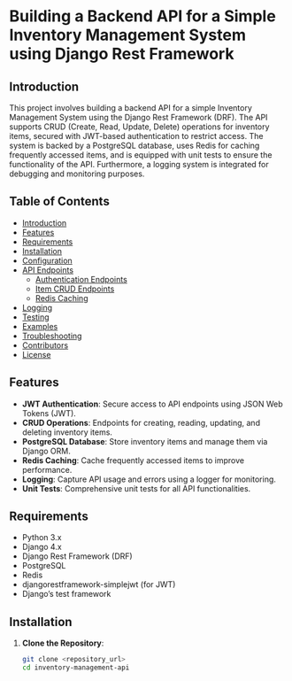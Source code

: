 # Building a Backend API for a Simple Inventory Management System using Django Rest Framework

## Introduction

This project involves building a backend API for a simple Inventory Management System using the Django Rest Framework (DRF). The API supports CRUD (Create, Read, Update, Delete) operations for inventory items, secured with JWT-based authentication to restrict access. The system is backed by a PostgreSQL database, uses Redis for caching frequently accessed items, and is equipped with unit tests to ensure the functionality of the API. Furthermore, a logging system is integrated for debugging and monitoring purposes.

## Table of Contents

- [Introduction](#introduction)
- [Features](#features)
- [Requirements](#requirements)
- [Installation](#installation)
- [Configuration](#configuration)
- [API Endpoints](#api-endpoints)
  - [Authentication Endpoints](#authentication-endpoints)
  - [Item CRUD Endpoints](#item-crud-endpoints)
  - [Redis Caching](#redis-caching)
- [Logging](#logging)
- [Testing](#testing)
- [Examples](#examples)
- [Troubleshooting](#troubleshooting)
- [Contributors](#contributors)
- [License](#license)

## Features

- **JWT Authentication**: Secure access to API endpoints using JSON Web Tokens (JWT).
- **CRUD Operations**: Endpoints for creating, reading, updating, and deleting inventory items.
- **PostgreSQL Database**: Store inventory items and manage them via Django ORM.
- **Redis Caching**: Cache frequently accessed items to improve performance.
- **Logging**: Capture API usage and errors using a logger for monitoring.
- **Unit Tests**: Comprehensive unit tests for all API functionalities.
  
## Requirements

- Python 3.x
- Django 4.x
- Django Rest Framework (DRF)
- PostgreSQL
- Redis
- djangorestframework-simplejwt (for JWT)
- Django’s test framework

## Installation

1. **Clone the Repository**:
   ```bash
   git clone <repository_url>
   cd inventory-management-api
